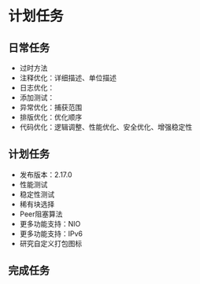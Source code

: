 # 计划任务

## 日常任务

* 过时方法
* 注释优化：详细描述、单位描述
* 日志优化：
* 添加测试：
* 异常优化：捕获范围
* 排版优化：优化顺序
* 代码优化：逻辑调整、性能优化、安全优化、增强稳定性

## 计划任务

* 发布版本：2.17.0
* 性能测试
* 稳定性测试
* 稀有块选择
* Peer阻塞算法
* 更多功能支持：NIO
* 更多功能支持：IPv6
* 研究自定义打包图标

## 完成任务
